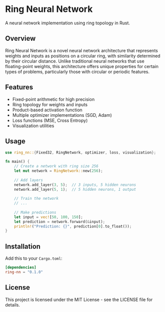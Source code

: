 # Ring Neural Network

A neural network implementation using ring topology in Rust.

## Overview

Ring Neural Network is a novel neural network architecture that represents weights and inputs as positions on a circular ring, with similarity determined by their circular distance. Unlike traditional neural networks that use floating-point weights, this architecture offers unique properties for certain types of problems, particularly those with circular or periodic features.

## Features

- Fixed-point arithmetic for high precision
- Ring topology for weights and inputs
- Product-based activation function
- Multiple optimizer implementations (SGD, Adam)
- Loss functions (MSE, Cross Entropy)
- Visualization utilities

## Usage

```rust
use ring_nn::{Fixed32, RingNetwork, optimizer, loss, visualization};

fn main() {
    // Create a network with ring size 256
    let mut network = RingNetwork::new(256);
    
    // Add layers
    network.add_layer(3, 5);  // 3 inputs, 5 hidden neurons
    network.add_layer(5, 1);  // 5 hidden neurons, 1 output
    
    // Train the network
    // ...
    
    // Make predictions
    let input = vec![50, 100, 150];
    let prediction = network.forward(&input);
    println!("Prediction: {}", prediction[0].to_float());
}
```

## Installation

Add this to your `Cargo.toml`:

```toml
[dependencies]
ring-nn = "0.1.0"
```

## License

This project is licensed under the MIT License - see the LICENSE file for details. 